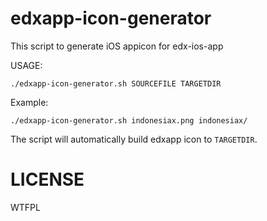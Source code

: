 # edxapp-icon-generator

This script to generate iOS appicon for edx-ios-app

USAGE:

    ./edxapp-icon-generator.sh SOURCEFILE TARGETDIR

Example:

    ./edxapp-icon-generator.sh indonesiax.png indonesiax/

The script will automatically build edxapp icon to `TARGETDIR`.

# LICENSE

WTFPL
